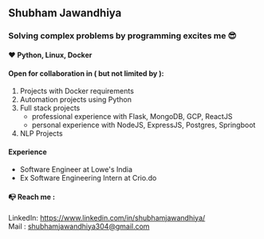 ## Shubham Jawandhiya
### Solving complex problems by programming excites me 😎
#### ❤ Python, Linux, Docker
#### Open for collaboration in ( but not limited by ):
1. Projects with Docker requirements
2. Automation projects using Python
2. Full stack projects 
    - professional experience with Flask, MongoDB, GCP, ReactJS
    - personal experience with NodeJS, ExpressJS, Postgres, Springboot
3. NLP Projects
#### Experience
- Software Engineer at Lowe's India
- Ex Software Engineering Intern at Crio.do
#### 📭 Reach me :     
LinkedIn: https://www.linkedin.com/in/shubhamjawandhiya/    
Mail   : shubhamjawandhiya304@gmail.com

<!--
**ShubhamRJ/ShubhamRJ** is a ✨ _special_ ✨ repository because its `README.md` (this file) appears on your GitHub profile.

Here are some ideas to get you started:

- 🔭 I’m currently working on ...
- 🌱 I’m currently learning ...
- 👯 I’m looking to collaborate on ...
- 🤔 I’m looking for help with ...
- 💬 Ask me about ...
- 📫 How to reach me: ...
- 😄 Pronouns: ...
- ⚡ Fun fact: ...
-->

